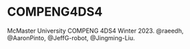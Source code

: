 # COMPENG4DS4
McMaster University COMPENG 4DS4 Winter 2023. @raeedh, @AaronPinto, @JeffG-robot, @Jingming-Liu.
